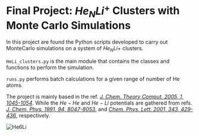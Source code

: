 # Final Project: $He_NLi^+$ Clusters with Monte Carlo Simulations

In this project are found the Python scripts developed to carry out MonteCarlo simulations on a system of $He_NLi+$ clusters. 

`HeLi_clusters.py` is the main module that contains the classes and functions to perform the simulation.

`runs.py` performs batch calculations for a given range of number of He atoms.

The project is mainly based in the ref. [_J. Chem. Theory Comput. 2005, 1, 1045-1054_](https://pubs.acs.org/doi/10.1021/ct050072m). While the $He-He$ and $He-Li$ potentials are gathered from refs. [_J. Chem. Phys. 1991, 94, 8047-8053._](https://doi.org/10.1063/1.460139) and [_Chem. Phys. Lett. 2001, 343, 429-436_](https://doi.org/10.1016/S0009-2614(01)00717-5), respectively.

![He6Li](runs/He6Li/He6Li%20(side2).png)